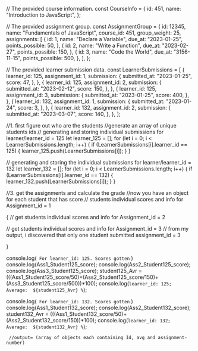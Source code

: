 // The provided course information.
const CourseInfo = {
  id: 451,
  name: "Introduction to JavaScript",
};

// The provided assignment group.
const AssignmentGroup = {
  id: 12345,
  name: "Fundamentals of JavaScript",
  course_id: 451,
  group_weight: 25,
  assignments: [
    {
      id: 1,
      name: "Declare a Variable",
      due_at: "2023-01-25",
      points_possible: 50,
    },
    {
      id: 2,
      name: "Write a Function",
      due_at: "2023-02-27",
      points_possible: 150,
    },
    {
      id: 3,
      name: "Code the World",
      due_at: "3156-11-15",
      points_possible: 500,
    },
  ],
};

   
// The provided learner submission data.
const LearnerSubmissions = [
  {
    learner_id: 125,
    assignment_id: 1,
    submission: {
      submitted_at: "2023-01-25",
      score: 47,
    },
  },
  {
    learner_id: 125,
    assignment_id: 2,
    submission: {
      submitted_at: "2023-02-12",
      score: 150,
    },
  },
  {
    learner_id: 125,
    assignment_id: 3,
    submission: {
      submitted_at: "2023-01-25",
      score: 400,
    },
  },
  {
    learner_id: 132,
    assignment_id: 1,
    submission: {
      submitted_at: "2023-01-24",
      score: 3,
    },
  },
  {
    learner_id: 132,
    assignment_id: 2,
    submission: {
      submitted_at: "2023-03-07",
      score: 140,
    },
  },
];



//1. first figure out who are the students
//generate an array of unique students ids
// generating and storing individual  submissions for learner/learner_id = 125
let learner_125 = [];
for (let i = 0; i < LearnerSubmissions.length; i++) {
  if (LearnerSubmissions[i].learner_id == 125) {
    learner_125.push(LearnerSubmissions[i]);
  }
}

// generating and storing the individual submissions for learner/learner_id = 132
let learner_132 = [];
for (let i = 0; i < LearnerSubmissions.length; i++) {
  if (LearnerSubmissions[i].learner_id == 132) {
    learner_132.push(LearnerSubmissions[i]);
  }
}

//3. get the assignments and calculate the grade
//now you have an object for each student that has score
// students individual scores and info for Assignment_id = 1


{
  // get students individual scores and info for Assignment_id = 2
  
  
  // get students individual scores and info for Assignment_id = 3
  // from my output, i discovered that only one student submitted assignment_id = 3
 
}

console.log(` For learner_id: 125. Scores gotten` )
console.log(Ass1_Student125_score);
console.log(Ass2_Student125_score);
console.log(Ass3_Student125_score);
student125_Avr = (((Ass1_Student125_score/50)+(Ass2_Student125_score/150)+(Ass3_Student125_score/500))*100);
console.log(`learner_id: 125; Average:  ${student125_Avr} %`);

console.log(` For learner_id: 132. Scores gotten` )
console.log(Ass1_Student132_score);
console.log(Ass2_Student132_score);
student132_Avr = (((Ass1_Student132_score/50)+(Ass2_Student132_score/150))*100);
console.log(`learner_id: 132; Average:  ${student132_Avr} %`);



     //output= (array of objects each containing Id, avg and assignment-number)
 
    
 
     